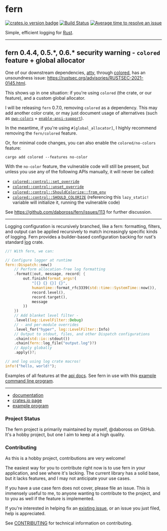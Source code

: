 fern
====
[![crates.io version badge][cratesio-badge]][fern-crate]
[![Build Status][test-status-badge]][test-status-link]
[![Average time to resolve an issue][issue-resolution-badge]][isitmaintained-link]

Simple, efficient logging for [Rust].

---

## fern 0.4.4, 0.5.\*, 0.6.\* security warning - `colored` feature + global allocator

One of our downstream dependencies, [atty](https://docs.rs/atty/), through
[colored](https://docs.rs/colored/), has an unsoundness issue:
<https://rustsec.org/advisories/RUSTSEC-2021-0145.html>.

This shows up in one situation: if you're using `colored` (the crate, or our
feature), and a custom global allocator.

I will be releasing `fern` 0.7.0, removing `colored` as a dependency. This may
add another color crate, or may just document usage of alternatives (such as
[`owo-colors`](https://docs.rs/owo-colors/) +
[`enable-ansi-support`](https://docs.rs/enable-ansi-support/0.2.1/le_ansi_support/)).

In the meantime, if you're using `#[global_allocator]`, I highly recommend
removing the `fern/colored` feature.

Or, for minimal code changes, you can also enable the `colored/no-colors`
feature:

```text
cargo add colored --features no-color
```

With the `no-color` feature, the vulnerable code will still be present, but
unless you use any of the following APIs manually, it will never be called:

- [`colored::control::set_override`](https://docs.rs/colored/latest/colored/control/fn.set_override.html)
- [`colored::control::unset_override`](https://docs.rs/colored/latest/colored/control/fn.unset_override.html)
- [`colored::control::ShouldColorize::from_env`](https://docs.rs/colored/latest/colored/control/struct.ShouldColorize.html#method.from_env)
- [`colored::control::SHOULD_COLORIZE`](https://docs.rs/colored/latest/colored/control/struct.SHOULD_COLORIZE.html)
  (referencing this `lazy_static!` variable will initialize it, running the
  vulnerable code)

See <https://github.com/daboross/fern/issues/113> for further discussion.

---

Logging configuration is recursively branched, like a fern: formatting, filters, and output can be applied recursively to match increasingly specific kinds of logging. Fern provides a builder-based configuration backing for rust's standard [log] crate.

```rust
//! With fern, we can:

// Configure logger at runtime
fern::Dispatch::new()
    // Perform allocation-free log formatting
    .format(|out, message, record| {
        out.finish(format_args!(
            "[{} {} {}] {}",
            humantime::format_rfc3339(std::time::SystemTime::now()),
            record.level(),
            record.target(),
            message
        ))
    })
    // Add blanket level filter -
    .level(log::LevelFilter::Debug)
    // - and per-module overrides
    .level_for("hyper", log::LevelFilter::Info)
    // Output to stdout, files, and other Dispatch configurations
    .chain(std::io::stdout())
    .chain(fern::log_file("output.log")?)
    // Apply globally
    .apply()?;

// and log using log crate macros!
info!("hello, world!");
```

Examples of all features at the [api docs][fern-docs]. See fern in use with this [example command line program][fern-example].

---

- [documentation][fern-docs]
- [crates.io page][fern-crate]
- [example program][fern-example]

### Project Status

The fern project is primarily maintained by myself, @daboross on GitHub. It's a hobby project, but one I aim to keep at a high quality.

### Contributing

As this is a hobby project, contributions are very welcome!

The easiest way for you to contribute right now is to use fern in your application, and see where it's lacking. The current library has a solid base, but it lacks features, and I may not anticipate your use cases.

If you have a use case fern does not cover, please file an issue. This is immensely useful to me, to anyone wanting to contribute to the project, and to you as well if the feature is implemented.

If you're interested in helping fix an [existing issue](https://github.com/daboross/fern/issues), or an issue you just filed, help is appreciated.

See [CONTRIBUTING](./CONTRIBUTING.md) for technical information on contributing.

[Rust]: https://www.rust-lang.org/
[test-status-badge]: https://github.com/daboross/fern/workflows/tests/badge.svg?branch=main&event=push
[test-status-link]: https://github.com/daboross/fern/actions/workflows/rust.yml
[issue-resolution-badge]: http://isitmaintained.com/badge/resolution/daboross/fern.svg
[isitmaintained-link]: http://isitmaintained.com/project/daboross/fern
[cratesio-badge]: https://img.shields.io/crates/v/fern.svg
[fern-docs]: https://docs.rs/fern/
[fern-crate]: https://crates.io/crates/fern
[fern-example]: https://github.com/daboross/fern/tree/main/examples/cmd-program.rs
[log]: https://github.com/rust-lang/log
